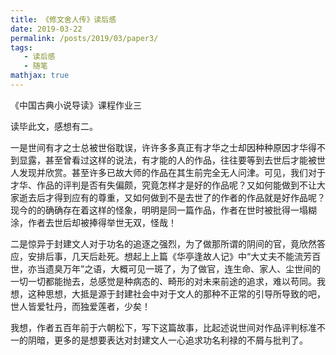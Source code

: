 ```yaml
---
title: 《修文舍人传》读后感
date: 2019-03-22
permalink: /posts/2019/03/paper3/
tags:
   - 读后感
   - 随笔
mathjax: true
---
```


《中国古典小说导读》课程作业三

读毕此文，感想有二。

一是世间有才之士总被世俗耽误，许许多多真正有才华之士却因种种原因才华得不到显露，甚至曾看过这样的说法，有才能的人的作品，往往要等到去世后才能被世人发现并欣赏。甚至许多已故大师的作品在其生前完全无人问津。可见，我们对于才华、作品的评判是否有失偏颇，究竟怎样才是好的作品呢？又如何能做到不让大家逝去后才得到应有的尊重，又如何做到不是去世了的作者的作品就是好作品呢？现今的的确确存在着这样的怪象，明明是同一篇作品，作者在世时被批得一塌糊涂，作者去世后却被捧得举世无双，怪哉！

二是惊异于封建文人对于功名的追逐之强烈，为了做那所谓的阴间的官，竟欣然答应，安排后事，几天后赴死。想起上上篇《华亭逢故人记》中“大丈夫不能流芳百世，亦当遗臭万年”之语，大概可见一斑了，为了做官，连生命、家人、尘世间的一切一切都能抛去，总感觉是种病态的、畸形的对未来前途的追求，难以苟同。我想，这种思想，大抵是源于封建社会中对于文人的那种不正常的引导所导致的吧，世人皆爱牡丹，而独爱莲者，少矣！

我想，作者五百年前于六朝松下，写下这篇故事，比起述说世间对作品评判标准不一的阴暗，更多的是想要表达对封建文人一心追求功名利禄的不屑与批判了。
